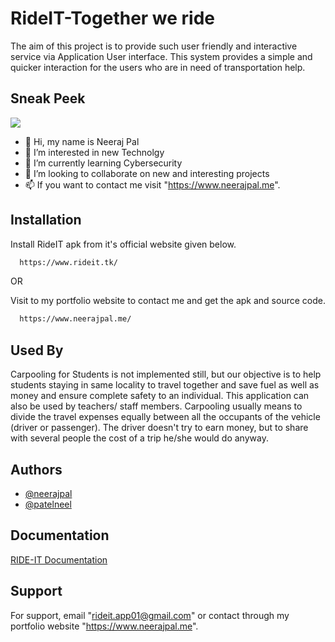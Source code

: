 
# RideIT-Together we ride

The aim of this project is to provide such user friendly and interactive service via Application User interface. This system provides a simple and quicker interaction for the users who are in need of transportation help.


## Sneak Peek

![](https://github.com/neerajap-01/RideIT-Website/blob/master/assets/RideIT-Intro.gif)

- 👋 Hi, my name is Neeraj Pal
- 👀 I’m interested in new Technolgy
- 🌱 I’m currently learning Cybersecurity
- 💞️ I’m looking to collaborate on new and interesting projects 
- 📫 If you want to contact me visit "https://www.neerajpal.me".

## Installation

Install RideIT apk from it's official website given below.

```bash
  https://www.rideit.tk/
```
   OR

Visit to my portfolio website to contact me and get the apk and source code.     

```bash
  https://www.neerajpal.me/
```
## Used By

Carpooling for Students is not implemented still, but our objective is to help students staying in same locality to travel together and save fuel as well as money and ensure complete safety to an individual. This application can also be used by teachers/ staff members. Carpooling usually means to divide the travel expenses equally between all the occupants of the vehicle (driver or passenger). The driver doesn't try to earn money, but to share with several people the cost of a trip he/she would do anyway.


## Authors

- [@neerajpal](https://github.com/neerajap-01)
- [@patelneel](https://github.com/Neel-15)


## Documentation

[RIDE-IT Documentation](https://drive.google.com/file/d/15Y_1PW5P3gpvRj8qBOAmPgOIVC6zMhS3/preview)


## Support

For support, email "rideit.app01@gmail.com" or contact through my portfolio website "https://www.neerajpal.me".
